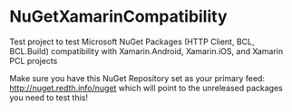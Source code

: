 NuGetXamarinCompatibility
=========================

Test project to test Microsoft NuGet Packages (HTTP Client, BCL, BCL.Build) compatibility with Xamarin.Android, Xamarin.iOS, and Xamarin PCL projects

Make sure you have this NuGet Repository set as your primary feed: http://nuget.redth.info/nuget which will point to the unreleased packages you need to test this!
